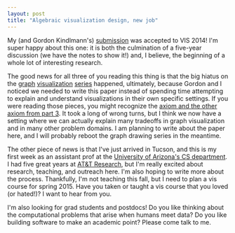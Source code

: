 ```yaml
---
layout: post
title: "Algebraic visualization design, new job"
---
```


My (and Gordon Kindlmann's)
[submission](http://cscheid.net/2014/08/20/algebraic_process_visualization_design.html)
was accepted to VIS 2014! I'm super happy about this one: it
is both the culmination of a five-year discussion (we have the notes
to show it!) and, I believe, the beginning of a whole lot of
interesting research.

The good news for all three of you reading this thing is that the big
hiatus on the
[graph](http://cscheid.net/2012/01/25/so-you-want-to-look-at-a-graph-part-1.html)
[visualization](http://cscheid.net/2012/02/29/so-you-want-to-look-at-a-graph-part-2.html)
[series](http://cscheid.net/2012/07/22/so-you-want-to-look-at-a-graph-part-3.html)
happened, ultimately, because Gordon and I noticed we needed to write
this paper instead of spending time attempting to explain and
understand visualizations in their own specific settings. If you were
reading those pieces, you might recognize the [axiom and the other
axiom from part
3](http://cscheid.net/2012/07/22/so-you-want-to-look-at-a-graph-part-3.html). It
took a long of wrong turns, but I think we now have a setting where we
can actually explain many tradeoffs in graph visualization and in many
other problem domains. I am planning to write about the paper here,
and I will probably reboot the graph drawing series in the meantime.

The other piece of news is that I've just arrived in Tucson, and this
is my first week as an assistant prof at the [University of Arizona's
CS department](http://www.cs.arizona.edu). I had five great years at
[AT&T Research](http://www.research.att.com), but I'm really excited
about research, teaching, and outreach here. I'm also hoping to write
more about the process. Thankfully, I'm not teaching this fall, but I
need to plan a vis course for spring 2015. Have you taken or taught a
vis course that you loved (or hated!)? I want to hear from you.

I'm also looking for grad students and postdocs! Do you like thinking
about the computational problems that arise when humans meet data? Do
you like building software to make an academic point? Please come talk
to me.
